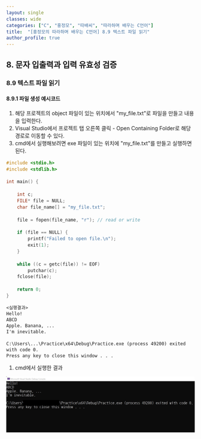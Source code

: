 ```yaml
---
layout: single
classes: wide
categories: ["C", "홍정모", "따배씨", "따라하며 배우는 C언어"]
title:  "[홍정모의 따라하며 배우는 C언어] 8.9 텍스트 파일 읽기"
author_profile: true
---
```


## 8. 문자 입출력과 입력 유효성 검증
### 8.9 텍스트 파일 읽기
#### 8.9.1 파일 생성 예시코드

1. 해당 프로젝트의 object 파일이 있는 위치에서 "my_file.txt"로 파일을 만들고 내용을 입력한다.
2. Visual Studio에서 프로젝트 탭 오른쪽 클릭 - Open Containing Folder로 해당 경로로 이동할 수 있다.
3. cmd에서 실행해보려면 exe 파일이 있는 위치에 "my_file.txt"를 만들고 실행하면 된다.
```c
#include <stdio.h>
#include <stdlib.h>

int main() {

	int c;
	FILE* file = NULL;
	char file_name[] = "my_file.txt";

	file = fopen(file_name, "r"); // read or write

	if (file == NULL) {
		printf("Failed to open file.\n");
		exit(1);
	}

	while ((c = getc(file)) != EOF)
		putchar(c);
	fclose(file);

	return 0;
}
```
```
<실행결과>
Hello!
ABCD
Apple. Banana, ...
I'm inevitable.

C:\Users\...\Practice\x64\Debug\Practice.exe (process 49200) exited with code 0.
Press any key to close this window . . .
```

1. cmd에서 실행한 결과

![image](/assets/images/tbc/section8/8.9.1.jpg)
